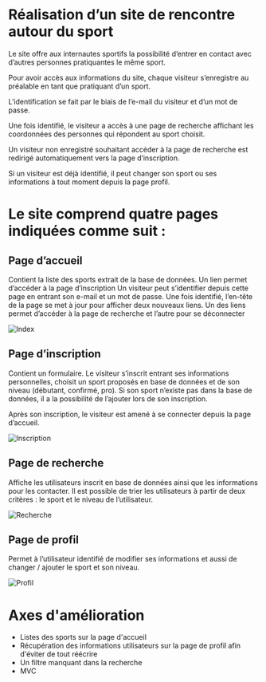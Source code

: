 # Réalisation d’un site de rencontre autour du sport

Le site offre aux internautes sportifs la possibilité d’entrer en contact avec d’autres personnes pratiquantes le même sport.

Pour avoir accès aux informations du site, chaque visiteur s’enregistre au préalable en tant que pratiquant d’un sport.

L’identification  se  fait  par  le  biais  de  l’e-mail  du  visiteur et d’un mot de passe. 

Une  fois  identifié,  le visiteur a accès à une page de recherche affichant les coordonnées des personnes qui répondent au sport choisit.

Un  visiteur  non  enregistré  souhaitant  accéder  à  la  page  de  recherche  est  redirigé automatiquement vers la page d’inscription.

Si  un  visiteur  est déjà  identifié, il peut changer son sport ou ses informations à tout moment depuis la page profil.

 

# Le site comprend quatre pages indiquées comme suit :

## Page d’accueil
Contient la liste des sports extrait de la base de données. Un lien permet d’accéder à la page d’inscription
Un visiteur peut s’identifier depuis cette page en entrant son e-mail et un mot de passe. Une fois identifié, l’en-tête de la page se met à jour pour afficher deux nouveaux liens.
Un des liens permet d’accéder à la page de recherche et l’autre pour se déconnecter

![Index](./img/index.png)

## Page d’inscription 
Contient un formulaire. Le visiteur s’inscrit entrant ses informations personnelles, choisit un sport proposés en base de données et de son niveau (débutant, confirmé, pro).
Si son sport n’existe pas dans la base de données, il a la possibilité de l’ajouter lors de son inscription.

Après son inscription, le visiteur est amené à se connecter depuis la page d’accueil.
 
![Inscription](./img/inscription.png)

## Page de recherche 
Affiche les utilisateurs inscrit en base de données ainsi que les informations pour les contacter. Il est possible de trier les utilisateurs à partir de deux critères : le sport et le niveau de l’utilisateur.
 
![Recherche](./img/recherche.png)

## Page de profil
Permet à l’utilisateur identifié de modifier ses informations et aussi de changer / ajouter le sport et son niveau.

![Profil](./img/profil.png)

# Axes d'amélioration
- Listes des sports sur la page d'accueil
- Récupération des informations utilisateurs sur la page de profil afin d'éviter de tout réécrire
- Un filtre manquant dans la recherche
- MVC
